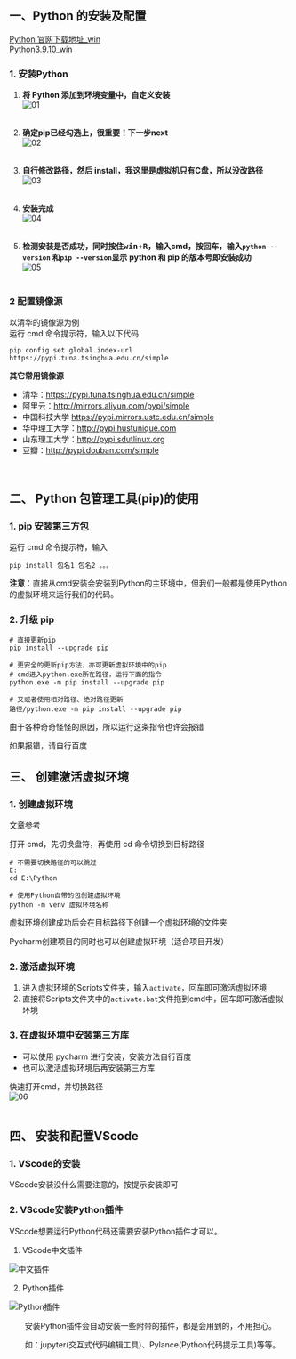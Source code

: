 ## 一、Python 的安装及配置

[Python 官网下载地址\_win](https://www.python.org/downloads/windows/)  
[Python3.9.10_win](https://www.python.org/ftp/python/3.9.10/python-3.9.10-amd64.exe)

### 1. 安装Python

1. **将 Python 添加到环境变量中，自定义安装**  
    ![01](../imgs/Day-001/01.png)  
    <br />
    
2. **确定pip已经勾选上，很重要！下一步next**  
    ![02](../imgs/Day-001/02.png)  
    <br />

3. **自行修改路径，然后 install，我这里是虚拟机只有C盘，所以没改路径**  
    ![03](../imgs/Day-001/03.png)  
    <br />

4. **安装完成**  
    ![04](../imgs/Day-001/04.png)  
    <br />

5. **检测安装是否成功，同时按住<kbd>win</kbd>+<kbd>R</kbd>，输入cmd，按回车，输入`python --version` 和`pip --version`显示 python 和 pip 的版本号即安装成功**  
    ![05](../imgs/Day-001/05.png)  
    <br />

### 2 配置镜像源

以清华的镜像源为例  
运行 cmd 命令提示符，输入以下代码  

```shell
pip config set global.index-url https://pypi.tuna.tsinghua.edu.cn/simple
```

**其它常用镜像源**

- 清华：https://pypi.tuna.tsinghua.edu.cn/simple
- 阿里云：http://mirrors.aliyun.com/pypi/simple
- 中国科技大学 https://pypi.mirrors.ustc.edu.cn/simple
- 华中理工大学：http://pypi.hustunique.com
- 山东理工大学：http://pypi.sdutlinux.org
- 豆瓣：http://pypi.douban.com/simple

<br />

## 二、 Python 包管理工具(pip)的使用

### 1. pip 安装第三方包

运行 cmd 命令提示符，输入  

```shell
pip install 包名1 包名2 。。。
```

**注意**：直接从cmd安装会安装到Python的主环境中，但我们一般都是使用Python的虚拟环境来运行我们的代码。

### 2. 升级 pip

```shell
# 直接更新pip
pip install --upgrade pip

# 更安全的更新pip方法，亦可更新虚拟环境中的pip
# cmd进入python.exe所在路径，运行下面的指令
python.exe -m pip install --upgrade pip

# 又或者使用相对路径、绝对路径更新
路径/python.exe -m pip install --upgrade pip
```

由于各种奇奇怪怪的原因，所以运行这条指令也许会报错  

如果报错，请自行百度



## 三、 创建激活虚拟环境

### 1. 创建虚拟环境

[文章参考](https://blog.csdn.net/u012585708/article/details/120242166?spm=1001.2014.3001.5506)  

打开 cmd，先切换盘符，再使用 cd 命令切换到目标路径  

```shell
# 不需要切换路径的可以跳过
E:
cd E:\Python

# 使用Python自带的包创建虚拟环境
python -m venv 虚拟环境名称
```

虚拟环境创建成功后会在目标路径下创建一个虚拟环境的文件夹    

Pycharm创建项目的同时也可以创建虚拟环境（适合项目开发）  

### 2. 激活虚拟环境

1. 进入虚拟环境的Scripts文件夹，输入`activate`，回车即可激活虚拟环境  
2. 直接将Scripts文件夹中的`activate.bat`文件拖到cmd中，回车即可激活虚拟环境  

### 3. 在虚拟环境中安装第三方库

- 可以使用 pycharm 进行安装，安装方法自行百度  
- 也可以激活虚拟环境后再安装第三方库  

快速打开cmd，并切换路径  
![06](../imgs/Day-001/06.png)  
<br />

## 四、 安装和配置VScode

### 1. VScode的安装

VScode安装没什么需要注意的，按提示安装即可  

### 2. VScode安装Python插件

VScode想要运行Python代码还需要安装Python插件才可以。  

1. VScode中文插件

![中文插件](../imgs/Day-001/中文插件.png)

2. Python插件

![Python插件](../imgs/Day-001/Python插件.png)

&emsp;&emsp;安装Python插件会自动安装一些附带的插件，都是会用到的，不用担心。  

&emsp;&emsp;如：jupyter(交互式代码编辑工具)、Pylance(Python代码提示工具)等等。  

